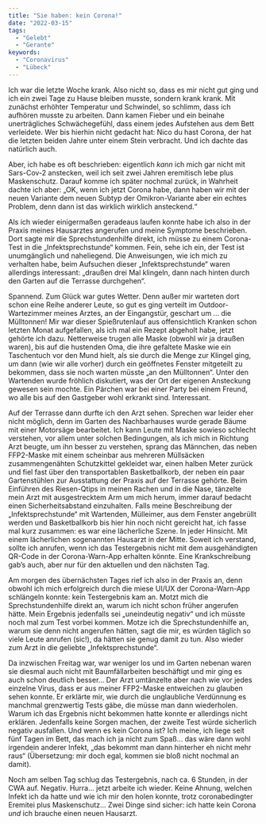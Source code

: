 ```yaml
---
title: "Sie haben: kein Corona!"
date: "2022-03-15"
tags:
  - "Gelebt"
  - "Gerante"
keywords:
  - "Coronavirus"
  - "Lübeck"
---
```


Ich war die letzte Woche krank. Also nicht so, dass es mir nicht gut ging und ich ein zwei Tage zu Hause bleiben musste, sondern krank krank. Mit zunächst erhöhter Temperatur und Schwindel, so schlimm, dass ich aufhören musste zu arbeiten. Dann kamen Fieber und ein beinahe unerträgliches Schwächegefühl, dass einem jedes Aufstehen aus dem Bett verleidete. Wer bis hierhin nicht gedacht hat: Nico du hast Corona, der hat die letzten beiden Jahre unter einem Stein verbracht. Und ich dachte das natürlich auch.

Aber, ich habe es oft beschrieben: eigentlich _kann_ ich mich gar nicht mit Sars-Cov-2 anstecken, weil ich seit zwei Jahren eremitisch lebe plus Maskenschutz. Darauf komme ich später nochmal zurück, in Wahrheit dachte ich aber: „OK, wenn ich jetzt Corona habe, dann haben wir mit der neuen Variante dem neuen Subtyp der Omikron-Variante aber ein echtes Problem, denn dann ist das wirklich wirklich ansteckend.“

Als ich wieder einigermaßen geradeaus laufen konnte habe ich also in der Praxis meines Hausarztes angerufen und meine Symptome beschrieben. Dort sagte mir die Sprechstundenhilfe direkt, ich müsse zu einem Corona-Test in die „Infektsprechstunde“ kommen. Fein, sehe ich ein, der Test ist unumgänglich und naheliegend. Die Anweisungen, wie ich mich zu verhalten habe, beim Aufsuchen dieser „Infektsprechstunde“ waren allerdings interessant: „draußen drei Mal klingeln, dann nach hinten durch den Garten auf die Terrasse durchgehen“.

Spannend. Zum Glück war gutes Wetter. Denn außer mir warteten dort schon eine Reihe anderer Leute, so gut es ging verteilt im Outdoor-Wartezimmer meines Arztes, an der Eingangstür, geschart um … die Mülltonnen! Mir war dieser Spießrutenlauf aus offensichtlich Kranken schon letzten Monat aufgefallen, als ich mal ein Rezept abgeholt habe, jetzt gehörte ich dazu. Netterweise trugen alle Maske (obwohl wir ja draußen waren), bis auf die hustenden Oma, die ihre gefaltete Maske wie ein Taschentuch vor den Mund hielt, als sie durch die Menge zur Klingel ging, um dann (wie wir alle vorher) durch ein geöffnetes Fenster mitgeteilt zu bekommen, dass sie noch warten müsste „an den Mülltonnen“. Unter den Wartenden wurde fröhlich diskutiert, was der Ort der eigenen Ansteckung gewesen sein mochte. Ein Pärchen war bei einer Party bei einem Freund, wo alle bis auf den Gastgeber wohl erkrankt sind. Interessant.

Auf der Terrasse dann durfte ich den Arzt sehen. Sprechen war leider eher nicht möglich, denn im Garten des Nachbarhauses wurde gerade Bäume mit einer Motorsäge bearbeitet. Ich kann Leute mit Maske sowieso schlecht verstehen, vor allem unter solchen Bedingungen, als ich mich in Richtung Arzt beugte, um ihn besser zu verstehen, sprang das Männchen, das neben FFP2-Maske mit einem scheinbar aus mehreren Müllsäcken zusammengenähten Schutzkittel gekleidet war, einen halben Meter zurück und fiel fast über den transportablen Basketballkorb, der neben ein paar Gartenstühlen zur Ausstattung der Praxis auf der Terrasse gehörte. Beim Einführen des Riesen-Qtips in meinen Rachen und in die Nase, tänzelte mein Arzt mit ausgestrecktem Arm um mich herum, immer darauf bedacht einen Sicherheitsabstand einzuhalten. Falls meine Beschreibung der „Infektsprechstunde“ mit Wartenden, Mülleimer, aus dem Fenster angebrüllt werden und Basketballkorb bis hier hin noch nicht gereicht hat, ich fasse mal kurz zusammen: es war eine lächerliche Szene. In jeder Hinsicht. Mit einem lächerlichen sogenannten Hausarzt in der Mitte. Soweit ich verstand, sollte ich anrufen, wenn ich das Testergebnis nicht mit dem ausgehändigten QR-Code in der Corona-Warn-App erhalten könnte. Eine Krankschreibung gab’s auch, aber nur für den aktuellen und den nächsten Tag.

Am morgen des übernächsten Tages rief ich also in der Praxis an, denn obwohl ich mich erfolgreich durch die miese UI/UX der Corona-Warn-App schlängeln konnte: kein Testergebnis kam an. Motzt mich die Sprechstundenhilfe direkt an, warum ich nicht schon früher angerufen hätte. Mein Ergebnis jedenfalls sei „uneindeutig negativ“ und ich müsste noch mal zum Test vorbei kommen. Motze ich die Sprechstundenhilfe an, warum sie denn nicht angerufen hätten, sagt die mir, es würden täglich so viele Leute anrufen (sic!), da hätten sie genug damit zu tun. Also wieder zum Arzt in die geliebte „Infektsprechstunde“.

Da inzwischen Freitag war, war weniger los und im Garten nebenan waren sie diesmal auch nicht mit Baumfällarbeiten beschäftigt und mir ging es auch schon deutlich besser… Der Arzt umtänzelte aber nach wie vor jedes einzelne Virus, dass er aus meiner FFP2-Maske entweichen zu glauben sehen konnte. Er erklärte mir, wie durch die unglaubliche Verdünnung es manchmal grenzwertig Tests gäbe, die müsse man dann wiederholen. Warum ich das Ergebnis nicht bekommen hatte konnte er allerdings nicht erklären. Jedenfalls keine Sorgen machen, der zweite Test würde sicherlich negativ ausfallen. Und wenn es kein Corona ist? Ich meine, ich liege seit fünf Tagen im Bett, das mach ich ja nicht zum Spaß… das wäre dann wohl irgendein anderer Infekt, „das bekommt man dann hinterher eh nicht mehr raus“ (Übersetzung: mir doch egal, kommen sie bloß nicht nochmal an damit).

Noch am selben Tag schlug das Testergebnis, nach ca. 6 Stunden, in der CWA auf. Negativ. Hurra… jetzt arbeite ich wieder. Keine Ahnung, welchen Infekt ich da hatte und wie ich mir den holen konnte, trotz coronabedingter Eremitei plus Maskenschutz… Zwei Dinge sind sicher: ich hatte kein Corona _und_ ich brauche einen neuen Hausarzt.
